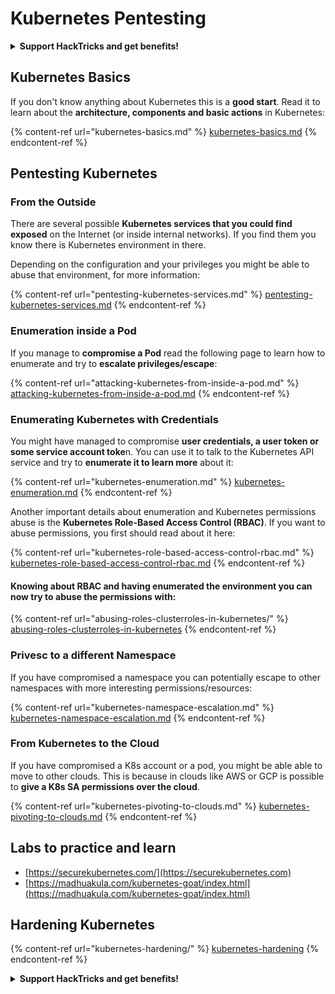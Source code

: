 # Kubernetes Pentesting

<details>

<summary><strong>Support HackTricks and get benefits!</strong></summary>

* If you want to see your **company advertised in HackTricks** or if you want access to the **latest version of the PEASS or download HackTricks in PDF** Check the [**SUBSCRIPTION PLANS**](https://github.com/sponsors/carlospolop)!
* Get the [**official PEASS & HackTricks swag**](https://peass.creator-spring.com)
* Discover [**The PEASS Family**](https://opensea.io/collection/the-peass-family), our collection of exclusive [**NFTs**](https://opensea.io/collection/the-peass-family)
* **Join the** 💬 [**Discord group**](https://discord.gg/hRep4RUj7f) or the [**telegram group**](https://t.me/peass) or **follow** me on **Twitter** 🐦 [**@carlospolopm**](https://twitter.com/carlospolopm)**.**
* **Share your hacking tricks by submitting PRs to the** [**HackTricks**](https://github.com/carlospolop/hacktricks) and [**HackTricks Cloud**](https://github.com/carlospolop/hacktricks-cloud) github repos.

</details>

## Kubernetes Basics

If you don't know anything about Kubernetes this is a **good start**. Read it to learn about the **architecture, components and basic actions** in Kubernetes:

{% content-ref url="kubernetes-basics.md" %}
[kubernetes-basics.md](kubernetes-basics.md)
{% endcontent-ref %}

## Pentesting Kubernetes

### From the Outside

There are several possible **Kubernetes services that you could find exposed** on the Internet (or inside internal networks). If you find them you know there is Kubernetes environment in there.

Depending on the configuration and your privileges you might be able to abuse that environment, for more information:

{% content-ref url="pentesting-kubernetes-services.md" %}
[pentesting-kubernetes-services.md](pentesting-kubernetes-services.md)
{% endcontent-ref %}

### Enumeration inside a Pod

If you manage to **compromise a Pod** read the following page to learn how to enumerate and try to **escalate privileges/escape**:

{% content-ref url="attacking-kubernetes-from-inside-a-pod.md" %}
[attacking-kubernetes-from-inside-a-pod.md](attacking-kubernetes-from-inside-a-pod.md)
{% endcontent-ref %}

### Enumerating Kubernetes with Credentials

You might have managed to compromise **user credentials, a user token or some service account toke**n. You can use it to talk to the Kubernetes API service and try to **enumerate it to learn more** about it:

{% content-ref url="kubernetes-enumeration.md" %}
[kubernetes-enumeration.md](kubernetes-enumeration.md)
{% endcontent-ref %}

Another important details about enumeration and Kubernetes permissions abuse is the **Kubernetes Role-Based Access Control (RBAC)**. If you want to abuse permissions, you first should read about it here:

{% content-ref url="kubernetes-role-based-access-control-rbac.md" %}
[kubernetes-role-based-access-control-rbac.md](kubernetes-role-based-access-control-rbac.md)
{% endcontent-ref %}

#### Knowing about RBAC and having enumerated the environment you can now try to abuse the permissions with:

{% content-ref url="abusing-roles-clusterroles-in-kubernetes/" %}
[abusing-roles-clusterroles-in-kubernetes](abusing-roles-clusterroles-in-kubernetes/)
{% endcontent-ref %}

### Privesc to a different Namespace

If you have compromised a namespace you can potentially escape to other namespaces with more interesting permissions/resources:

{% content-ref url="kubernetes-namespace-escalation.md" %}
[kubernetes-namespace-escalation.md](kubernetes-namespace-escalation.md)
{% endcontent-ref %}

### From Kubernetes to the Cloud

If you have compromised a K8s account or a pod, you might be able able to move to other clouds. This is because in clouds like AWS or GCP is possible to **give a K8s SA permissions over the cloud**.

{% content-ref url="kubernetes-pivoting-to-clouds.md" %}
[kubernetes-pivoting-to-clouds.md](kubernetes-pivoting-to-clouds.md)
{% endcontent-ref %}

## Labs to practice and learn

* [https://securekubernetes.com/](https://securekubernetes.com)
* [https://madhuakula.com/kubernetes-goat/index.html](https://madhuakula.com/kubernetes-goat/index.html)

## Hardening Kubernetes

{% content-ref url="kubernetes-hardening/" %}
[kubernetes-hardening](kubernetes-hardening/)
{% endcontent-ref %}

<details>

<summary><strong>Support HackTricks and get benefits!</strong></summary>

* If you want to see your **company advertised in HackTricks** or if you want access to the **latest version of the PEASS or download HackTricks in PDF** Check the [**SUBSCRIPTION PLANS**](https://github.com/sponsors/carlospolop)!
* Get the [**official PEASS & HackTricks swag**](https://peass.creator-spring.com)
* Discover [**The PEASS Family**](https://opensea.io/collection/the-peass-family), our collection of exclusive [**NFTs**](https://opensea.io/collection/the-peass-family)
* **Join the** 💬 [**Discord group**](https://discord.gg/hRep4RUj7f) or the [**telegram group**](https://t.me/peass) or **follow** me on **Twitter** 🐦 [**@carlospolopm**](https://twitter.com/carlospolopm)**.**
* **Share your hacking tricks by submitting PRs to the** [**HackTricks**](https://github.com/carlospolop/hacktricks) and [**HackTricks Cloud**](https://github.com/carlospolop/hacktricks-cloud) github repos.

</details>
